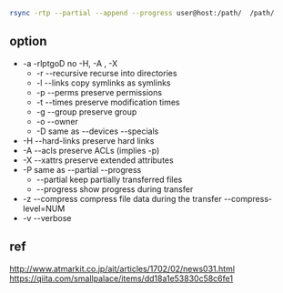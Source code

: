 ```bash
rsync -rtp --partial --append --progress user@host:/path/  /path/
```

option
---

- -a  -rlptgoD no -H, -A , -X
  - -r --recursive recurse into directories
  - -l --links  copy symlinks as symlinks
  - -p --perms preserve permissions
  - -t --times preserve modification times
  - -g --group preserve group
  - -o --owner 
  - -D same as --devices --specials
- -H --hard-links preserve hard links
- -A --acls preserve ACLs (implies -p)
- -X --xattrs preserve extended attributes
- -P same as --partial --progress
  - --partial  keep partially transferred files
  - --progress show progress during transfer
- -z --compress compress file data during the transfer
  --compress-level=NUM
- -v --verbose



ref  
---

http://www.atmarkit.co.jp/ait/articles/1702/02/news031.html  
https://qiita.com/smallpalace/items/dd18a1e53830c58c6fe1  

